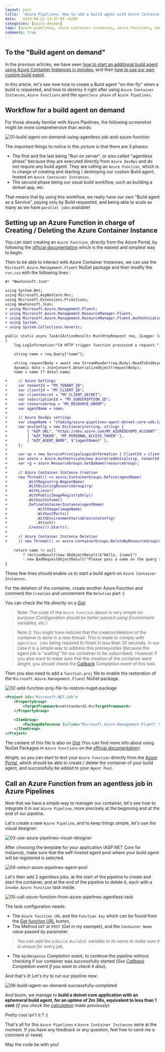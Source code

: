 ```yaml
---
layout: post
title:  "Azure Pipelines: How to add a build agent with Azure Container Instances - part 3 : Build agent on demand"
date:   2019-08-22 13:37:00 +0200
categories: [azure-devops]
tags: [azure-pipelines, azure-container-instances, azure-functions, azure, docker, dotnetcore]
comments: true
---
```


## To the "Build agent on demand"
In the previous articles, we have seen [how to start an additional build agent using Azure Container Instances in minutes](https://www.vivienfabing.com/azure-devops/2019/05/14/azure-pipelines-how-to-add-a-build-agent-with-azure-container-instances.html), and then [how to use our own custom build agent](https://www.vivienfabing.com/azure-devops/2019/06/20/azure-pipelines-how-to-add-a-build-agent-with-azure-container-instances-part-2-custom-agent.html).

In this article, let's see now how to create a Build agent "on-the-fly" when a build is requested, and how to destroy it right after using `Azure Container Instances`, `Azure Functions` and the `agentless phase` of `Azure Pipelines`.

## Workflow for a build agent on demand

For those already familiar with Azure Pipelines, the following screenshot might be more comprehensive than words:

![01-build-agent-on-demand-using-agentless-job-and-azure-function](/assets/2019-08-22/01-build-agent-on-demand-using-agentless-job-and-azure-function.png)

The important things to notice in this picture is that there are 3 phases:
- The first and the last being "Run on server", or also called "agentless phase" because they are executed directly from `Azure DevOps` and do not require any build agent. They are calling an `Azure Function`, which is in charge of creating and starting / destroying our custom Build agent, hosted on `Azure Container Instances`.
- The second phase being our usual build workflow, such as building a dotnet app, etc.

That means that by using this workflow, we really have our own "Build agent as a Service", paying only by Build requested, and being able to scale as many as we have `parallel jobs` available!

## Setting up an Azure Function in charge of Creating / Deleting the Azure Container Instance

You can start creating an `Azure Function`, directly from the Azure Portal, by following the [official documentation](https://docs.microsoft.com/en-us/azure/azure-functions/functions-create-first-azure-function) which is the easiest and simplest way to begin.

Then to be able to interact with Azure Container Instances, we can use the `Microsoft.Azure.Management.Fluent` NuGet package and then modify the `run.csx` with the following lines :
``` diff
#r "Newtonsoft.Json"

using System.Net;
using Microsoft.AspNetCore.Mvc;
using Microsoft.Extensions.Primitives;
using Newtonsoft.Json;
+ using Microsoft.Azure.Management.Fluent;
+ using Microsoft.Azure.Management.ResourceManager.Fluent;
+ using Microsoft.Azure.Management.ResourceManager.Fluent.Authentication;
+ using System;
+ using System.Collections.Generic;

public static async Task<IActionResult> Run(HttpRequest req, ILogger log)
{
    log.LogInformation("C# HTTP trigger function processed a request.");

    string name = req.Query["name"];

    string requestBody = await new StreamReader(req.Body).ReadToEndAsync();
    dynamic data = JsonConvert.DeserializeObject(requestBody);
    name = name ?? data?.name;

+     // Azure Settings
+     var tenantId = "MY_TENANT_ID";
+     var clientId = "MY_CLIENT_ID";
+     var clientSecret = "MY_CLIENT_SECRET";
+     var subscriptionId = "MY_SUBSCRIPTION_ID";
+     var resourceGroup = "MY_RESOURCE_GROUP";
+     var agentName = name;
+ 
+     // Azure DevOps settings
+     var imageName = "vfabing/azure-pipelines-agent-dotnet-core-sdk:latest";
+     var envConfig = new Dictionary<string, string> {
+         { "AZP_URL", "https://dev.azure.com/MY_AZUREDEVOPS_ACCOUNT" },
+         { "AZP_TOKEN", "MY_PERSONAL_ACCESS_TOKEN" },
+         { "AZP_AGENT_NAME", $"{agentName}" },
+     };
+ 
+     var sp = new ServicePrincipalLoginInformation { ClientId = clientId, + ClientSecret = clientSecret };
+     var azure = Azure.Authenticate(new AzureCredentials(sp, tenantId, + AzureEnvironment.AzureGlobalCloud)).WithSubscription(subscriptionId);
+     var rg = azure.ResourceGroups.GetByName(resourceGroup);
+ 
+     // Azure Container Instance Creation
+     new Thread(() => azure.ContainerGroups.Define(agentName)
+         .WithRegion(rg.RegionName)
+         .WithExistingResourceGroup(rg)
+         .WithLinux()
+         .WithPublicImageRegistryOnly()
+         .WithoutVolume()
+         .DefineContainerInstance(agentName)
+             .WithImage(imageName)
+             .WithoutPorts()
+             .WithEnvironmentVariables(envConfig)
+             .Attach()
+         .Create()).Start();
+ 
+     // Azure Container Instance Deletion
+     // new Thread(() => azure.ContainerGroups.DeleteByResourceGroup(resourceGroup, agentName)).Start();
        
    return name != null
        ? (ActionResult)new OkObjectResult($"Hello, {name}")
        : new BadRequestObjectResult("Please pass a name on the query string or in the request body");
}
```

These few lines should enable us to start a build agent on `Azure Container Instances`.

For the deletion of the container, create another Azure Function and comment the `Creation` and uncomment the `Deletion` part :)

You can check the file directly on a [Gist](https://gist.github.com/vfabing/1c3eb93f21e6bc1610e0737646628af8/revisions?diff=unified)

> Note: The code of the `Azure Function` above is very simple on purpose (*Configuration should be better passed using Environment variables, etc.*)

> Note 2: You might have noticed that the creation/deletion of the container is done in a new thread. This is made to comply with `agentless jobs` being required to finish in less than 20 seconds. In our case it is a simple way to address this prerequisites (because the agent job is "waiting" for our container to be subscribed). However if you also want to make sure that the creation of the container went alright, you should check the [Callback](https://docs.microsoft.com/en-us/azure/devops/pipelines/tasks/utility/azure-function?view=azure-devops#where-should-a-task-signal-completion-when-callback-is-chosen-as-the-completion-event) Completion event of this task.

Then you also need to add a `function.proj` file to enable the restoration of the `Microsoft.Azure.Management.Fluent` NuGet package.

![02-add-function-proj-file-to-restore-nuget-package](/assets/2019-08-22/02-add-function-proj-file-to-restore-nuget-package.png)

```xml
<Project Sdk="Microsoft.NET.Sdk">
    <PropertyGroup>
        <TargetFramework>netstandard2.0</TargetFramework>
    </PropertyGroup>

    <ItemGroup>
        <PackageReference Include="Microsoft.Azure.Management.Fluent" Version="1.24.1" />
    </ItemGroup>
</Project>
```

The content of this file is also on [Gist](https://gist.github.com/vfabing/1c3eb93f21e6bc1610e0737646628af8/revisions?diff=unified) (You can find more info about using NuGet Packages in `Azure Functions` on the [official documentation](https://docs.microsoft.com/en-us/azure/azure-functions/functions-reference-csharp#using-nuget-packages))

Alright, so you can start to test your `Azure Function` directly from the [Azure Portal](https://docs.microsoft.com/en-us/azure/azure-functions/functions-create-first-azure-function#test-the-function), which should be able to create / delete the container of your build agent, and successfully be added to your `Agent Pool`.

## Call an Azure Function from an agentless job in Azure Pipelines

Now that we have a simple way to manager our container, let's see how to integrate it in our `Azure Pipeline`, more precisely at the beginning and at the end of our pipeline.

Let's create a new `Azure Pipeline`, and to keep things simple, let's use the visual designer:

![03-use-azure-pipelines-visual-designer](/assets/2019-08-22/03-use-azure-pipelines-visual-designer.png)

After choosing the template for your application (ASP.NET Core for instance), make sure that the self-hosted agent pool where your build agent will be registered is selected.

![04-select-azure-pipelines-agent-pool](/assets/2019-08-22/04-select-azure-pipelines-agent-pool.png)

Let's then add 2 agentless jobs, at the start of the pipeline to create and start the container, and at the end of the pipeline to delete it, each with a `Invoke Azure Function` task inside.

![05-call-azure-function-from-azure-pipelines-agentless-task](/assets/2019-08-22/05-call-azure-function-from-azure-pipelines-agentless-task.png)

The task configuration needs:
- The `Azure function URL` and the `Function key` which can be found from the [Get function URL](https://docs.microsoft.com/en-us/azure/azure-functions/functions-create-first-azure-function#test-the-function) button,
- The Method `GET` or `POST` (*Get in my example*), and the `Container Name` value passed by parameter.
> *You can add the `$(Build.BuildId)` variable to its name to make sure it is unique for every job*,
- The `ApiResponse` Completion event, to continue the pipeline without checking if our container was successfully started (*See [Callback](https://docs.microsoft.com/en-us/azure/devops/pipelines/tasks/utility/azure-function?view=azure-devops#where-should-a-task-signal-completion-when-callback-is-chosen-as-the-completion-event) Completion event if you want to check it also*).

And that's it! Let's try to run our pipeline now:

![06-build-agent-on-demand-successfully-completed](/assets/2019-08-22/06-build-agent-on-demand-successfully-completed.png)

And boom, we manage to **build a dotnet core application with an ephemeral build agent, for an uptime of 2m 36s, equivalent to less than 1 cent** (*if you check the [calculation](https://www.vivienfabing.com/azure-devops/2019/05/14/azure-pipelines-how-to-add-a-build-agent-with-azure-container-instances.html#pricing) made previously*)

Pretty cool isn't it ? :)

That's all for this `Azure Pipelines` x `Azure Container Instances` serie at the moment. If you have any feedback or any question, feel free to send me a comment or tweet.

May the code be with you!
